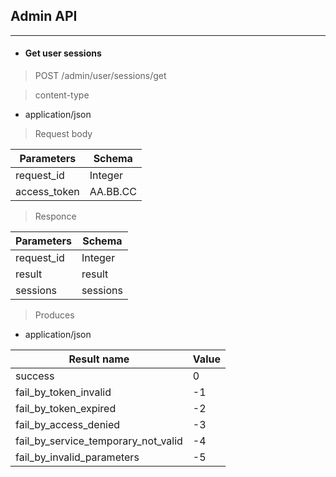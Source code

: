 ## Admin API
----------------------------------------------------------------
* #### Get user sessions

> POST /admin/user/sessions/get

> content-type
  + application/json

> Request body

| Parameters   | Schema     |
| ------------ | ---------- |
| request_id   | Integer    |
| access_token | AA.BB.CC   |

> Responce

| Parameters   | Schema     |
| ------------ | ---------- |
| request_id   | Integer    |
| result       | result     |
| sessions     | sessions   |

> Produces
  + application/json

| Result name | Value |
| ----------- | ----- |
| success                             | 0      |
| fail_by_token_invalid               | -1     |
| fail_by_token_expired               | -2     |
| fail_by_access_denied               | -3     |
| fail_by_service_temporary_not_valid | -4     |
| fail_by_invalid_parameters          | -5     |
